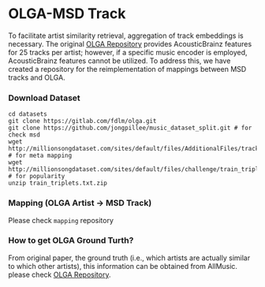 # OLGA-MSD Track

To facilitate artist similarity retrieval, aggregation of track embeddings is necessary. The original [OLGA Repository](https://gitlab.com/fdlm/olga) provides AcousticBrainz features for 25 tracks per artist; however, if a specific music encoder is employed, AcousticBrainz features cannot be utilized. To address this, we have created a repository for the reimplementation of mappings between MSD tracks and OLGA.

### Download Dataset
```
cd datasets
git clone https://gitlab.com/fdlm/olga.git
git clone https://github.com/jongpillee/music_dataset_split.git # for check msd
wget http://millionsongdataset.com/sites/default/files/AdditionalFiles/track_metadata.db # for meta mapping
wget http://millionsongdataset.com/sites/default/files/challenge/train_triplets.txt.zip # for popularity
unzip train_triplets.txt.zip
```

### Mapping (OLGA Artist -> MSD Track)

Please check `mapping` repository

### How to get OLGA Ground Turth?

From original paper, the ground truth (i.e., which artists are actually similar to which other artists), this information can be obtained from AllMusic. please check [OLGA Repository](https://gitlab.com/fdlm/olga).